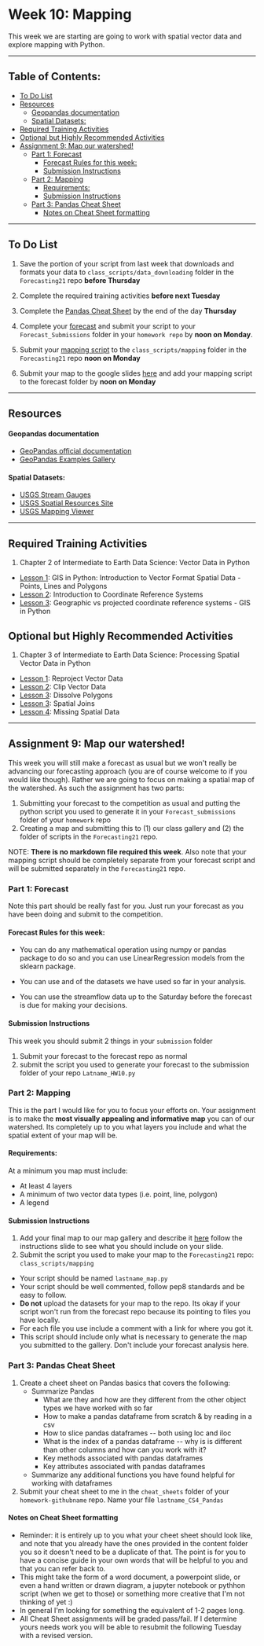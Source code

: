 # Week 10: Mapping<!-- omit in toc -->
This week we are starting are going to work with spatial vector data and explore mapping with Python.
____
## Table of Contents:<!-- omit in toc -->
- [To Do List](#to-do-list)
- [Resources](#resources)
    - [Geopandas documentation](#geopandas-documentation)
    - [Spatial Datasets:](#spatial-datasets)
- [Required Training Activities](#required-training-activities)
- [Optional but Highly Recommended Activities](#optional-but-highly-recommended-activities)
- [Assignment 9: Map our watershed!](#assignment-9-map-our-watershed)
  - [Part 1: Forecast](#part-1-forecast)
    - [Forecast Rules for this week:](#forecast-rules-for-this-week)
    - [Submission Instructions](#submission-instructions)
  - [Part 2: Mapping](#part-2-mapping)
    - [Requirements:](#requirements)
    - [Submission Instructions](#submission-instructions-1)
  - [Part 3: Pandas Cheat Sheet](#part-3-pandas-cheat-sheet)
    - [Notes on Cheat Sheet formatting](#notes-on-cheat-sheet-formatting)

___
## To Do List
1. Save the portion of your script from last week that downloads and formats your data to  `class_scripts/data_downloading` folder in the `Forecasting21` repo **before Thursday**

2. Complete the required training activities **before next Tuesday**
   
3. Complete the [Pandas Cheat Sheet](#part-3-pandas-cheat-sheet) by the end of the day **Thursday**

4. Complete your [forecast](#part-1-forecast) and submit your script to your `Forecast_Submissions` folder in your `homework repo` by **noon on Monday**.
   
5. Submit your [mapping script](#part-2-mapping) to the `class_scripts/mapping` folder in the `Forecasting21` repo **noon on Monday**

6. Submit your map to the google slides [here](https://docs.google.com/presentation/d/1jAU9PtItwcw3LbqZx6HlZEDVyuQ6_oo6iFLnWykQ6KY/edit?usp=sharing) and add your mapping script to the forecast folder by **noon on Monday**

___
## Resources
#### Geopandas documentation
- [GeoPandas official documentation](https://geopandas.org/)
- [GeoPandas Examples Gallery](https://geopandas.org/gallery/index.html)

#### Spatial Datasets:
- [USGS Stream Gauges](https://water.usgs.gov/GIS/metadata/usgswrd/XML/gagesII_Sept2011.xml#stdorder)
- [USGS Spatial Resources Site](https://www.usgs.gov/core-science-systems/ngp/national-hydrography/access-national-hydrography-products)
- [USGS Mapping Viewer](https://viewer.nationalmap.gov/basic/?basemap=b1&category=nhd&title=NHD%20View)
___
## Required Training Activities
1. Chapter 2 of Intermediate to Earth Data Science: Vector Data in Python
  - [Lesson 1](https://www.earthdatascience.org/courses/use-data-open-source-python/intro-vector-data-python/spatial-data-vector-shapefiles/): GIS in Python: Introduction to Vector Format Spatial Data - Points, Lines and Polygons
 - [Lesson 2](https://www.earthdatascience.org/courses/use-data-open-source-python/intro-vector-data-python/spatial-data-vector-shapefiles/intro-to-coordinate-reference-systems-python/): Introduction to Coordinate Reference Systems
 - [Lesson 3](https://www.earthdatascience.org/courses/use-data-open-source-python/intro-vector-data-python/spatial-data-vector-shapefiles/geographic-vs-projected-coordinate-reference-systems-python/): Geographic vs projected coordinate reference systems - GIS in Python

## Optional but Highly Recommended Activities
1. Chapter 3 of Intermediate to Earth Data Science: Processing Spatial Vector Data in Python
  - [Lesson 1](https://www.earthdatascience.org/courses/use-data-open-source-python/intro-vector-data-python/vector-data-processing/reproject-vector-data-in-python/): Reproject Vector Data
 - [Lesson 2](https://www.earthdatascience.org/courses/use-data-open-source-python/intro-vector-data-python/vector-data-processing/clip-vector-data-in-python-geopandas-shapely/): Clip Vector Data
 - [Lesson 3](https://www.earthdatascience.org/courses/use-data-open-source-python/intro-vector-data-python/vector-data-processing/dissolve-polygons-in-python-geopandas-shapely/): Dissolve Polygons
  - [Lesson 3](https://www.earthdatascience.org/courses/use-data-open-source-python/intro-vector-data-python/vector-data-processing/spatial-joins-in-python-geopandas-shapely/): Spatial Joins
  - [Lesson 4](https://www.earthdatascience.org/courses/use-data-open-source-python/intro-vector-data-python/vector-data-processing/missing-data-vector-data-in-python/): Missing Spatial Data

___
## Assignment 9: Map our watershed! 
This week you will still make a forecast as usual but we won't really be advancing our forecasting approach (you are of course welcome to if you would like though). Rather we are going to focus on making a spatial map of the watershed. As such the assignment has two parts:
 1. Submitting your forecast to the competition as usual and putting the python script you used to generate it in your `Forecast_submissions` folder of your `homework` repo
 2. Creating a map and submitting this to (1) our class gallery and (2) the folder of scripts in the `Forecasting21` repo.

 NOTE: **There is no markdown file required this week**. Also note that your mapping script should be completely separate from your forecast script and will be submitted separately in the `Forecasting21` repo.  

### Part 1: Forecast
Note this part should be really fast for you. Just run your forecast as you have been doing and submit to the competition.

#### Forecast Rules for this week:
- You can do any mathematical operation using numpy or pandas package to do so and you can use LinearRegression models from the sklearn package.  

- You can use and of the datasets we have used so far in your analysis.

- You can use the streamflow data up to the Saturday before the forecast is due for making your decisions.

#### Submission Instructions
This week you should submit 2 things in your `submission` folder
  1. Submit your forecast to the forecast repo as normal
  2. submit the script you used to generate your forecast to the submission folder of your repo `Latname_HW10.py`

### Part 2: Mapping
This is the part I would like for you to focus your efforts on. Your assignment is to make the **most visually appealing and informative map** you can of our watershed. Its completely up to you what layers you include and what the spatial extent of your map will be.

#### Requirements:
At a minimum you map must include:
- At least 4 layers
- A minimum of two vector data types (i.e. point, line, polygon)
- A legend

#### Submission Instructions
1.  Add your final map to our map gallery and describe it [here](https://docs.google.com/presentation/d/1jAU9PtItwcw3LbqZx6HlZEDVyuQ6_oo6iFLnWykQ6KY/edit?usp=sharing) follow the instructions slide to see what you should include on your slide.
2. Submit the script you used to make your map to the `Forecasting21` repo: `class_scripts/mapping`
  - Your script should be named `lastname_map.py`
  - Your script should be well commented, follow pep8 standards and be easy to follow.
  - **Do not** upload the datasets for your map to the repo. Its okay if your script won't run from the forecast repo because its pointing to files you have locally.
  - For each file you use include a comment with a link for where you got it.
  - This script should include only what is necessary to generate the map you submitted to the gallery. Don't include your forecast analysis here.

### Part 3: Pandas Cheat Sheet 
1. Create a cheet sheet on Pandas basics that covers the following: 
   - Summarize Pandas
     - What are they and how are they different from the other object types we have worked with so far
     - How to make a pandas dataframe from scratch & by reading in a csv
     - How to slice pandas dataframes -- both using loc and iloc
     - What is the index of a pandas dataframe -- why is is different than other columns and how can you work with it? 
     - Key methods associated with pandas dataframes
     - Key attributes associated with pandas dataframes
   - Summarize any additional functions you have found helpful for working with dataframes 
2. Submit your cheat sheet to me in the `cheat_sheets` folder of your `homework-githubname` repo. Name your file `lastname_CS4_Pandas`

  #### Notes on Cheat Sheet formatting
   - Reminder: it is entirely up to you what your cheet sheet should look like, and note that you already have the ones provided in the content folder you so it doesn't need to be a duplicate of that. The point is for you to have a concise guide in your own words that will be helpful to you and that you can refer back to.
   - This might take the form of a word document, a powerpoint slide, or even a hand written or drawn diagram, a jupyter notebook or pythhon script (when we get to those) or something more creative that I'm not thinking of yet :)
   - In general I'm looking for something the equivalent of 1-2 pages long.
   - All Cheat Sheet assignments will be graded pass/fail. If I determine yours needs work you will be able to resubmit the following Tuesday with a revised version.